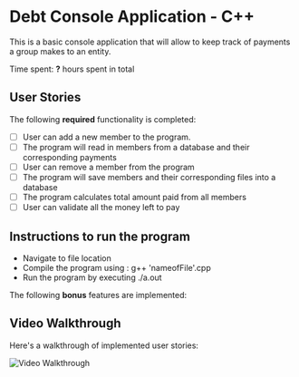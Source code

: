 # Debt Console Application - C++

This is a basic console application that will allow to keep track of payments a group makes 
to an entity. 

Time spent: **?** hours spent in total

## User Stories

The following **required** functionality is completed:

- [ ] User can add a new member to the program. 
- [ ] The program will read in members from a database and their corresponding payments
- [ ] User can remove a member from the program
- [ ] The program will save members and their corresponding files into a database  
- [ ] The program calculates total amount paid from all members 
- [ ] User can validate all the money left to pay 

## Instructions to run the program

- Navigate to file location
- Compile the program using : g++ 'nameofFile'.cpp
- Run the program by executing ./a.out 

The following **bonus** features are implemented:


## Video Walkthrough

Here's a walkthrough of implemented user stories:

<img src='http://g.recordit.co/R0Uia1UCLl.gif' title='Video Walkthrough' width='' alt='Video Walkthrough' />
